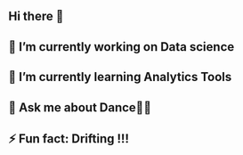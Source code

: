 ## Hi there 👋

## 🔭 I’m currently working on Data science 
## 🌱 I’m currently learning Analytics Tools
## 💬 Ask me about  Dance💃💃
## ⚡ Fun fact: Drifting !!!
